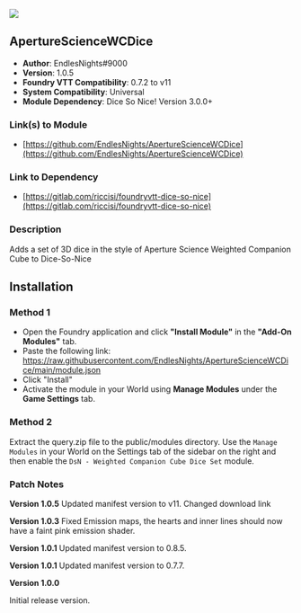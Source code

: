 ![](https://img.shields.io/badge/Foundry-v9.242-informational)
## ApertureScienceWCDice

* **Author**: EndlesNights#9000
* **Version**: 1.0.5
* **Foundry VTT Compatibility**: 0.7.2 to v11
* **System Compatibility**: Universal
* **Module Dependency**: Dice So Nice! Version 3.0.0+

### Link(s) to Module
* [https://github.com/EndlesNights/ApertureScienceWCDice](https://github.com/EndlesNights/ApertureScienceWCDice)

### Link to Dependency
* [https://gitlab.com/riccisi/foundryvtt-dice-so-nice](https://gitlab.com/riccisi/foundryvtt-dice-so-nice)

### Description
Adds a set of 3D dice in the style of Aperture Science Weighted Companion Cube to Dice-So-Nice

## Installation
### Method 1
* Open the Foundry application and click **"Install Module"** in the **"Add-On Modules"** tab.
* Paste the following link: https://raw.githubusercontent.com/EndlesNights/ApertureScienceWCDice/main/module.json
* Click "Install"
* Activate the module in your World using **Manage Modules** under the **Game Settings** tab.

### Method 2
Extract the query.zip file to the public/modules directory. Use the `Manage Modules` in your World on the Settings tab of the sidebar on the right and then enable the `DsN - Weighted Companion Cube Dice Set` module.

### Patch Notes

**Version 1.0.5**
Updated manifest version to v11.
Changed download link

**Version 1.0.3**
Fixed Emission maps, the hearts and inner lines should now have a faint pink emission shader.

**Version 1.0.1**
Updated manifest version to 0.8.5.

**Version 1.0.1**
Updated manifest version to 0.7.7.

**Version 1.0.0**

Initial release version.
